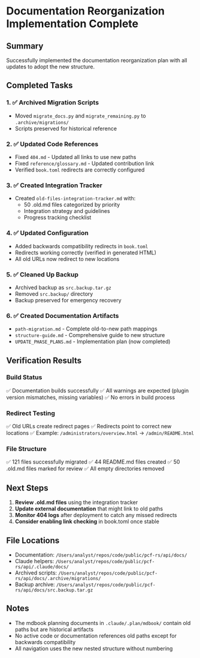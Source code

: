 # Documentation Reorganization Implementation Complete

## Summary
Successfully implemented the documentation reorganization plan with all updates to adopt the new structure.

## Completed Tasks

### 1. ✅ Archived Migration Scripts
- Moved `migrate_docs.py` and `migrate_remaining.py` to `.archive/migrations/`
- Scripts preserved for historical reference

### 2. ✅ Updated Code References
- Fixed `404.md` - Updated all links to use new paths
- Fixed `reference/glossary.md` - Updated contribution link
- Verified `book.toml` redirects are correctly configured

### 3. ✅ Created Integration Tracker
- Created `old-files-integration-tracker.md` with:
  - 50 .old.md files categorized by priority
  - Integration strategy and guidelines
  - Progress tracking checklist

### 4. ✅ Updated Configuration
- Added backwards compatibility redirects in `book.toml`
- Redirects working correctly (verified in generated HTML)
- All old URLs now redirect to new locations

### 5. ✅ Cleaned Up Backup
- Archived backup as `src.backup.tar.gz`
- Removed `src.backup/` directory
- Backup preserved for emergency recovery

### 6. ✅ Created Documentation Artifacts
- `path-migration.md` - Complete old-to-new path mappings
- `structure-guide.md` - Comprehensive guide to new structure
- `UPDATE_PHASE_PLANS.md` - Implementation plan (now completed)

## Verification Results

### Build Status
✅ Documentation builds successfully
✅ All warnings are expected (plugin version mismatches, missing variables)
✅ No errors in build process

### Redirect Testing
✅ Old URLs create redirect pages
✅ Redirects point to correct new locations
✅ Example: `/administrators/overview.html` → `/admin/README.html`

### File Structure
✅ 121 files successfully migrated
✅ 44 README.md files created
✅ 50 .old.md files marked for review
✅ All empty directories removed

## Next Steps

1. **Review .old.md files** using the integration tracker
2. **Update external documentation** that might link to old paths
3. **Monitor 404 logs** after deployment to catch any missed redirects
4. **Consider enabling link checking** in book.toml once stable

## File Locations

- Documentation: `/Users/analyst/repos/code/public/pcf-rs/api/docs/`
- Claude helpers: `/Users/analyst/repos/code/public/pcf-rs/api/.claude/docs/`
- Archived scripts: `/Users/analyst/repos/code/public/pcf-rs/api/docs/.archive/migrations/`
- Backup archive: `/Users/analyst/repos/code/public/pcf-rs/api/docs/src.backup.tar.gz`

## Notes
- The mdbook planning documents in `.claude/.plan/mdbook/` contain old paths but are historical artifacts
- No active code or documentation references old paths except for backwards compatibility
- All navigation uses the new nested structure without numbering